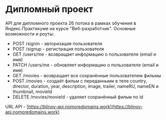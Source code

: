 # Дипломный проект

API для дипломного проекта 26 потока в рамках обучения в Яндекс.Практикуме на курсе "Веб-разработчик".
Основные возможности и роуты:
- POST /signin - авторизация пользователя
- POST /signup - регистрация пользователя
- GET /users/me - возвращает информацию о пользователе (email и имя)
- PATCH /users/me - обновляет информацию о пользователе (email и имя)
- GET /movies - возвращает все сохранённые пользователем фильмы
- POST /movies - создаёт фильм с переданными в теле country, director, duration, year, description, image, trailer, nameRU, nameEN и thumbnail, movieId
- DELETE /movies/movieId - удаляет сохранённый фильм по id

URL API - [https://blinov-api.nomoredomains.work](https://blinov-api.nomoredomains.work)
